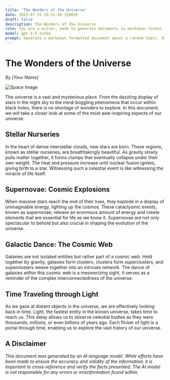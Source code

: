 ```yaml
---
title: 'The Wonders of the Universe'
date: 2023-07-31 19:11:50.150039
draft: false
description: The Wonders of the Universe
role: You are a writer, made to generate documents in markdown format. It is very important that all of the documents you generate are in valid markdown format.
model: gpt-3.5-turbo
prompt: Generate a markdown formatted document about a random topic. At the bottom, include a disclaimer explaining that the document was generated by you. The first line of the document should be the title. Make sure that the entire document is in proper markdown format, using a mix of various tags to make the document visually appealing.
---
```


# The Wonders of the Universe

*By [Your Name]*

![Space Image](https://example.com/space-image.jpg)

The universe is a vast and mysterious place. From the dazzling display of stars in the night sky to the mind-boggling phenomena that occur within black holes, there is no shortage of wonders to explore. In this document, we will take a closer look at some of the most awe-inspiring aspects of our universe.

## Stellar Nurseries

In the heart of dense interstellar clouds, new stars are born. These regions, known as stellar nurseries, are breathtakingly beautiful. As gravity slowly pulls matter together, it forms clumps that eventually collapse under their own weight. The heat and pressure increase until nuclear fusion ignites, giving birth to a star. Witnessing such a celestial event is like witnessing the miracle of life itself.

## Supernovae: Cosmic Explosions

When massive stars reach the end of their lives, they explode in a display of unimaginable energy, lighting up the cosmos. These cataclysmic events, known as supernovae, release an enormous amount of energy and create elements that are essential for life as we know it. Supernovae are not only spectacular to behold but also crucial in shaping the evolution of the universe.

## Galactic Dance: The Cosmic Web

Galaxies are not isolated entities but rather part of a cosmic web. Held together by gravity, galaxies form clusters, clusters form superclusters, and superclusters weave together into an intricate network. The dance of galaxies within this cosmic web is a mesmerizing sight. It serves as a reminder of the complex interconnectedness of the universe.

## Time Traveling through Light

As we gaze at distant objects in the universe, we are effectively looking back in time. Light, the fastest entity in the known universe, takes time to reach us. This delay allows us to observe celestial bodies as they were thousands, millions, or even billions of years ago. Each flicker of light is a portal through time, enabling us to explore the vast history of our universe.

## A Disclaimer

*This document was generated by an AI language model. While efforts have been made to ensure the accuracy and validity of the information, it is important to cross-reference and verify the facts presented. The AI model is not responsible for any errors or misinformation found within.*